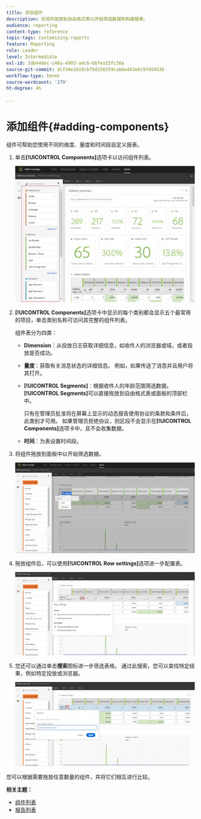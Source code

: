 ```yaml
---
title: 添加组件
description: 将组件拖放到自由格式表以开始筛选数据和构建报表。
audience: reporting
content-type: reference
topic-tags: customizing-reports
feature: Reporting
role: Leader
level: Intermediate
exl-id: 3db44dec-c48a-4903-a4c6-6bfea33fc38a
source-git-commit: dcfd4e2610cbf9d250359cab6ed43e8c97dd4536
workflow-type: tm+mt
source-wordcount: '279'
ht-degree: 4%

---
```


# 添加组件{#adding-components}

组件可帮助您使用不同的维度、量度和时间段自定义报表。

1. 单击&#x200B;**[!UICONTROL Components]**&#x200B;选项卡以访问组件列表。

   ![](assets/dynamic_report_components.png)

1. **[!UICONTROL Components]**&#x200B;选项卡中显示的每个类别都会显示五个最常用的项目，单击类别名称可访问其完整的组件列表。

   组件表分为四类：

   * **Dimension**：从投放日志获取详细信息，如收件人的浏览器或域，或者投放是否成功。
   * **量度**：获取有关消息状态的详细信息。 例如，如果传送了消息并且用户将其打开。
   * **[!UICONTROL Segments]**：根据收件人的年龄范围筛选数据。 **[!UICONTROL Segments]**&#x200B;可以直接拖放到自由格式表或面板的顶部栏中。

     只有在管理员批准将在屏幕上显示的动态报告使用协议的条款和条件后，此类别才可用。 如果管理员拒绝协议，则区段不会显示在&#x200B;**[!UICONTROL Components]**&#x200B;选项卡中，且不会收集数据。

   * **时间**：为表设置时间段。

1. 将组件拖放到面板中以开始筛选数据。

   ![](assets/dynamic_report_components_2.png)

1. 拖放组件后，可以使用&#x200B;**[!UICONTROL Row settings]**&#x200B;选项进一步配置表。

   ![](assets/dynamic_report_components_3.png)

1. 您还可以通过单击&#x200B;**搜索**&#x200B;图标进一步筛选表格。 通过此搜索，您可以查找特定结果，例如特定投放或浏览器。

   ![](assets/dynamic_report_components_4.png)

您可以根据需要拖放任意数量的组件，并将它们相互进行比较。

**相关主题：**

* [组件列表](../../reporting/using/list-of-components.md)
* [报告列表](../../reporting/using/defining-the-report-period.md)
